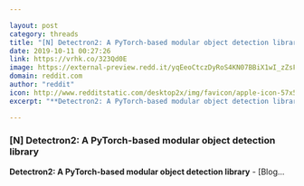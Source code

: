 ```yaml
---

layout: post
category: threads
title: "[N] Detectron2: A PyTorch-based modular object detection library"
date: 2019-10-11 00:27:26
link: https://vrhk.co/323Qd0E
image: https://external-preview.redd.it/yqEeoCtczDyRoS4KN07BBiX1wI_zZsFg4z6DVSIyaVs.jpg?width=1200&height=628.272251309&auto=webp&s=5d015952025f51b3a8609b407fbb3ae8c7988e18
domain: reddit.com
author: "reddit"
icon: http://www.redditstatic.com/desktop2x/img/favicon/apple-icon-57x57.png
excerpt: "**Detectron2: A PyTorch-based modular object detection library** - [Blog..."

---
```


### [N] Detectron2: A PyTorch-based modular object detection library

**Detectron2: A PyTorch-based modular object detection library** - [Blog...